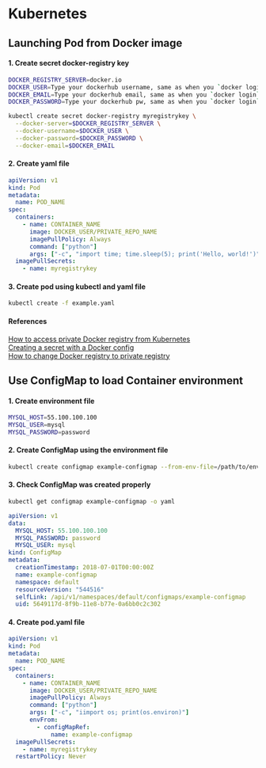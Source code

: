 # Kubernetes

## Launching Pod from Docker image

#### 1. Create secret docker-registry key

```bash
DOCKER_REGISTRY_SERVER=docker.io
DOCKER_USER=Type your dockerhub username, same as when you `docker login`
DOCKER_EMAIL=Type your dockerhub email, same as when you `docker login`
DOCKER_PASSWORD=Type your dockerhub pw, same as when you `docker login`

kubectl create secret docker-registry myregistrykey \
  --docker-server=$DOCKER_REGISTRY_SERVER \
  --docker-username=$DOCKER_USER \
  --docker-password=$DOCKER_PASSWORD \
  --docker-email=$DOCKER_EMAIL
```

#### 2. Create yaml file

```yaml
apiVersion: v1
kind: Pod
metadata:
  name: POD_NAME
spec:
  containers:
    - name: CONTAINER_NAME
      image: DOCKER_USER/PRIVATE_REPO_NAME
      imagePullPolicy: Always
      command: ["python"]
      args: ["-c", "import time; time.sleep(5); print('Hello, world!')"]
  imagePullSecrets:
    - name: myregistrykey
```

#### 3. Create pod using kubectl and yaml file

```bash
kubectl create -f example.yaml
```

#### References

[How to access private Docker registry from Kubernetes](https://stackoverflow.com/questions/36232906/how-to-access-private-docker-hub-repository-from-kubernetes-on-vagrant)  
[Creating a secret with a Docker config](https://kubernetes.io/docs/concepts/containers/images/#using-a-private-registry)  
[How to change Docker registry to private registry](https://stackoverflow.com/questions/33054369/how-to-change-the-default-docker-registry-from-docker-io-to-my-private-registry)  


## Use ConfigMap to load Container environment

#### 1. Create environment file

```bash
MYSQL_HOST=55.100.100.100
MYSQL_USER=mysql
MYSQL_PASSWORD=password
```

#### 2. Create ConfigMap using the environment file

```bash
kubectl create configmap example-configmap --from-env-file=/path/to/environment-file 
```

#### 3. Check ConfigMap was created properly 

```bash
kubectl get configmap example-configmap -o yaml
```

```yaml
apiVersion: v1
data:
  MYSQL_HOST: 55.100.100.100
  MYSQL_PASSWORD: password
  MYSQL_USER: mysql
kind: ConfigMap
metadata:
  creationTimestamp: 2018-07-01T00:00:00Z
  name: example-configmap
  namespace: default
  resourceVersion: "544516"
  selfLink: /api/v1/namespaces/default/configmaps/example-configmap
  uid: 5649117d-8f9b-11e8-b77e-0a6bb0c2c302
```

#### 4. Create pod.yaml file

```yaml
apiVersion: v1
kind: Pod
metadata:
  name: POD_NAME
spec:
  containers:
    - name: CONTAINER_NAME
      image: DOCKER_USER/PRIVATE_REPO_NAME
      imagePullPolicy: Always
      command: ["python"]
      args: ["-c", "iimport os; print(os.environ)"]
      envFrom:
        - configMapRef:
            name: example-configmap
  imagePullSecrets:
    - name: myregistrykey
  restartPolicy: Never
```
